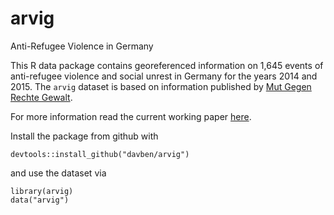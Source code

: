 # arvig
Anti-Refugee Violence in Germany

This R data package contains georeferenced information on 1,645 events of anti-refugee violence and social unrest in Germany for the years 2014 and 2015. 
The `arvig` dataset is based on information published by [Mut Gegen Rechte Gewalt](https://www.mut-gegen-rechte-gewalt.de).

For more information read the current working paper [here](https://www.ifw-members.ifw-kiel.de/publications/refugees-welcome-introducing-a-new-dataset-on-anti-refugee-violence-in-germany-201420132015).

Install the package from github with

    devtools::install_github("davben/arvig")

and use the dataset via

    library(arvig)
    data("arvig")
